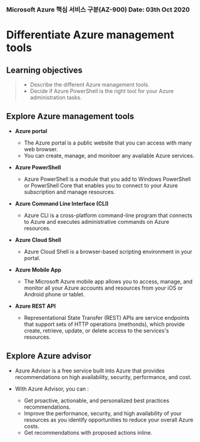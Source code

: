 ### Microsoft Azure 핵심 서비스 구분(AZ-900)																						Date: 03th Oct 2020	

#  Differentiate Azure management tools

## Learning objectives 

> - Describe the different Azure management tools.
> - Decide if Azure PowerShell is the right tool for your Azure administration tasks.



## Explore Azure management tools

- __Azure portal__
  - The Azure portal is a public website that you can access with many web browser.
  - You can create, manage, and monitoer any available Azure services.

- __Azure PowerShell__
  - Azure PowerShell is a module that you add to Windows PowerShell or PowerShell Core that enables you to connect to your Azure subscription and manage resources.

- __Azure Command Line Interface (CLI)__
  - Azure CLI is a cross-platform command-line program that connects to Azure and executes administrative commands on Azure resources.

- __Azure Cloud Shell__
  - Azure Cloud Shell is a browser-based scripting environment in your portal.

- __Azure Mobile App__
  - The Microsoft Azure mobile app allows you to access, manage, and monitor all your Azure accounts and resources from your iOS or Android phone or tablet.

- __Azure REST API__
  - Representational State Transfer (REST) APIs are service endpoints that support sets of HTTP operations (methonds), which provide create, retrieve, update, or delete access to the services's resources.



## Explore Azure advisor

- Azure Advisor is a free service built into Azure that provides recommendations on high availability, security, performance, and cost.

- With Azure Advisor, you can :
  - Get proactive, actionable, and personalized best practices recommendations.
  - Improve the performance, security, and high availability of your resources as you identify opportunities to reduce your overall Azure costs.
  - Get recommendations with proposed actions inline.